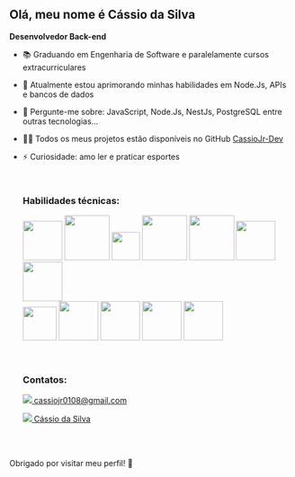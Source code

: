 <h2> Olá, meu nome é Cássio da Silva</h2>
  
  **Desenvolvedor Back-end**
  
- 📚 Graduando em Engenharia de Software e paralelamente cursos extracurriculares
- 🌱 Atualmente estou aprimorando minhas habilidades em Node.Js, APIs e bancos de dados
- 💬 Pergunte-me sobre: JavaScript, Node.Js, NestJs, PostgreSQL entre outras tecnologias...
- 👩‍💻 Todos os meus projetos estão disponíveis no GitHub <a href="https://github.com/CassioJr08?tab=repositories" target="_blank" > CassioJr-Dev </a>
- ⚡ Curiosidade: amo ler e praticar esportes
  
  <br>
  <h3> Habilidades técnicas: </h3>
  <div style="display: inline_block">
  <img height="70" src="https://user-images.githubusercontent.com/25181517/117447155-6a868a00-af3d-11eb-9cfe-245df15c9f3f.png"/>  
  <img height="80" src="https://user-images.githubusercontent.com/25181517/183568594-85e280a7-0d7e-4d1a-9028-c8c2209e073c.png"/>
  <img height="50" src="https://seeklogo.com/images/E/express-logo-E9DA5D0AF7-seeklogo.com.png"/>
  <img height="80" src="https://user-images.githubusercontent.com/25181517/182884177-d48a8579-2cd0-447a-b9a6-ffc7cb02560e.png"/>
  <img height="80" src="https://user-images.githubusercontent.com/25181517/117208740-bfb78400-adf5-11eb-97bb-09072b6bedfc.png"/>
  <img height="70" src="https://upload.wikimedia.org/wikipedia/commons/thumb/4/4c/Typescript_logo_2020.svg/250px-Typescript_logo_2020.svg.png"/>
  <img height="70"src="https://nestjs.com/img/logo-small.svg"/> <br>
  <img 
    <img height="60" src="https://cf-assets.www.cloudflare.com/slt3lc6tev37/4WJkWMYGkEpa05B0hyL88E/91dd67e91752d39d94b60cdcdfdc287d/prismalogo-freelogovectors.net_.png"/>
    <img height="70" src="https://user-images.githubusercontent.com/30929568/112730670-de09a480-8f58-11eb-9875-0d9ebb87fbd6.png"/>
    <img height="70" src="https://cdn.freebiesupply.com/logos/large/2x/jest-logo-png-transparent.png"/>
    <img height="70" src="https://1000logos.net/wp-content/uploads/2021/11/Docker-Logo-2013.png"/>
  <img height="70" src="https://user-images.githubusercontent.com/25181517/192108372-f71d70ac-7ae6-4c0d-8395-51d8870c2ef0.png"/>
  </div>
  <br>
  <br>
  <h3> Contatos: </h3>
  
  <a href="mailto:carolinafdornas@gmail.com"> <img src="https://img.shields.io/badge/Gmail-D14836?style=for-the-badge&logo=gmail&logoColor=white"/> </a> 
   [cassiojr0108@gmail.com](mailto:cassiojr0108@gmail.com)

  <a href="https://www.linkedin.com/in/carolina-dornas/" target="_blank"> <img src="https://img.shields.io/badge/LinkedIn-0077B5?style=for-the-badge&logo=linkedin&logoColor=white"/> </a> 
   [Cássio da Silva](https://www.linkedin.com/in/cássio-da-silva)

  <br>

  <br>
Obrigado por visitar meu perfil! 🚀
